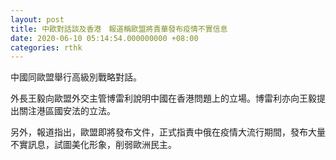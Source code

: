 ```yaml
---
layout: post
title: 中歐對話談及香港　報道稱歐盟將責華發布疫情不實信息
date: 2020-06-10 05:14:54.000000000 +08:00
categories: rthk
---
```


中國同歐盟舉行高級別戰略對話。

外長王毅向歐盟外交主管博雷利說明中國在香港問題上的立場。博雷利亦向王毅提出關注港區國安法的立法。

另外，報道指出，歐盟即將發布文件，正式指責中俄在疫情大流行期間，發布大量不實訊息，試圖美化形象，削弱歐洲民主。
